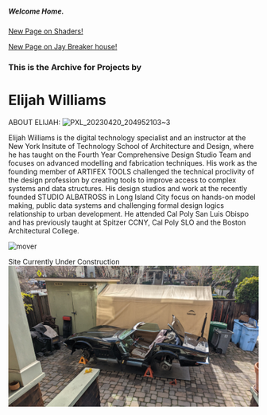 ##### Welcome Home.

[New Page on Shaders!](projects/shader.md)

[New Page on Jay Breaker house!](projects/JayBreakerHouse.MD)

### This is the Archive for Projects by
# Elijah Williams  

ABOUT ELIJAH:
![PXL_20230420_204952103~3](https://user-images.githubusercontent.com/31259842/234937516-51a12de7-0e0d-42e4-88d8-3313a972be63.jpg)

Elijah Williams is the digital technology specialist and an instructor at the New York Insitute of Technology School of Architecture and Design, where he has taught on the Fourth Year Comprehensive Design Studio Team and focuses on advanced modelling and fabrication techniques. His work as the founding member of ARTIFEX TOOLS challenged the technical proclivity of the design profession by creating tools to improve access to complex systems and data structures. His design studios and work at the recently founded STUDIO ALBATROSS in Long Island City focus on hands-on model making, public data systems and challenging formal design logics relationship to urban development. He attended Cal Poly San Luis Obispo and has previously taught at Spitzer CCNY, Cal Poly SLO and the Boston Architectural College.

![mover](https://user-images.githubusercontent.com/31259842/210905310-f632e9c5-a51d-4a68-9253-e30ed8598a27.gif)


Site Currently Under Construction
![car guy](projects/images/car/carguy.jpg)

